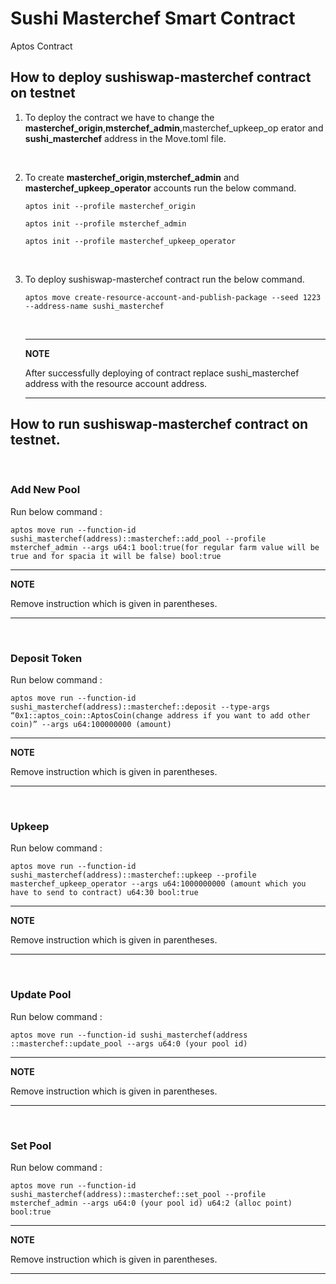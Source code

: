 # Sushi Masterchef Smart Contract
Aptos Contract


## How to deploy sushiswap-masterchef contract on testnet

1. To deploy the contract we have to change the **masterchef_origin**,**msterchef_admin**,masterchef_upkeep_op
erator and **sushi_masterchef** address in the Move.toml
file.

<br>

2. To create **masterchef_origin**,**msterchef_admin** and
**masterchef_upkeep_operator** accounts run the below command.

    ```
    aptos init --profile masterchef_origin
    ```
   
    ```
    aptos init --profile msterchef_admin
    ```
  
    ```
    aptos init --profile masterchef_upkeep_operator
    ```

<br>

3. To deploy sushiswap-masterchef contract run the below
command.

    ```
    aptos move create-resource-account-and-publish-package --seed 1223 --address-name sushi_masterchef
    ```
    
    <br/>

     ---
    **NOTE**

    After successfully deploying of contract replace sushi_masterchef address with the resource account address.

    ---

## How to run sushiswap-masterchef contract on testnet.

<br>

### Add New Pool

Run below command :

```
aptos move run --function-id sushi_masterchef(address)::masterchef::add_pool --profile msterchef_admin --args u64:1 bool:true(for regular farm value will be true and for spacia it will be false) bool:true
```

---
**NOTE**

Remove instruction which is given in parentheses.

---

<br>

### Deposit Token

Run below command :

```
aptos move run --function-id sushi_masterchef(address)::masterchef::deposit --type-args “0x1::aptos_coin::AptosCoin(change address if you want to add other coin)” --args u64:100000000 (amount)
```

---
**NOTE**

Remove instruction which is given in parentheses.

---

<br>

### Upkeep

Run below command :

```
aptos move run --function-id sushi_masterchef(address)::masterchef::upkeep --profile masterchef_upkeep_operator --args u64:1000000000 (amount which you have to send to contract) u64:30 bool:true
```

---
**NOTE**

Remove instruction which is given in parentheses.

---


<br>

### Update Pool

Run below command :

```
aptos move run --function-id sushi_masterchef(address ::masterchef::update_pool --args u64:0 (your pool id)
```

---
**NOTE**

Remove instruction which is given in parentheses.

---


<br>

### Set Pool

Run below command :

```
aptos move run --function-id sushi_masterchef(address)::masterchef::set_pool --profile msterchef_admin --args u64:0 (your pool id) u64:2 (alloc point) bool:true
```

---
**NOTE**

Remove instruction which is given in parentheses.

---
